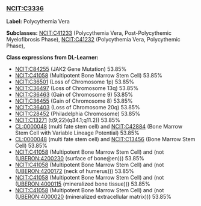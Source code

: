 
### [NCIT:C3336](http://purl.obolibrary.org/obo/NCIT_C3336)
**Label:** Polycythemia Vera

**Subclasses:** [NCIT:C41233](http://purl.obolibrary.org/obo/NCIT_C41233) (Polycythemia Vera, Post-Polycythemic Myelofibrosis Phase), [NCIT:C41232](http://purl.obolibrary.org/obo/NCIT_C41232) (Polycythemia Vera, Polycythemic Phase), 

**Class expressions from DL-Learner:**

- [NCIT:C84255](http://purl.obolibrary.org/obo/NCIT_C84255) (JAK2 Gene Mutation) 53.85%
- [NCIT:C41058](http://purl.obolibrary.org/obo/NCIT_C41058) (Multipotent Bone Marrow Stem Cell) 53.85%
- [NCIT:C36501](http://purl.obolibrary.org/obo/NCIT_C36501) (Loss of Chromosome 1p) 53.85%
- [NCIT:C36497](http://purl.obolibrary.org/obo/NCIT_C36497) (Loss of Chromosome 13q) 53.85%
- [NCIT:C36463](http://purl.obolibrary.org/obo/NCIT_C36463) (Gain of Chromosome 9) 53.85%
- [NCIT:C36455](http://purl.obolibrary.org/obo/NCIT_C36455) (Gain of Chromosome 8) 53.85%
- [NCIT:C36403](http://purl.obolibrary.org/obo/NCIT_C36403) (Loss of Chromosome 20q) 53.85%
- [NCIT:C28452](http://purl.obolibrary.org/obo/NCIT_C28452) (Philadelphia Chromosome) 53.85%
- [NCIT:C13271](http://purl.obolibrary.org/obo/NCIT_C13271) (t(9;22)(q34.1;q11.2)) 53.85%
- [CL:0000048](http://purl.obolibrary.org/obo/CL_0000048) (multi fate stem cell) and [NCIT:C42884](http://purl.obolibrary.org/obo/NCIT_C42884) (Bone Marrow Stem Cell with Variable Lineage Potential) 53.85%
- [CL:0000048](http://purl.obolibrary.org/obo/CL_0000048) (multi fate stem cell) and [NCIT:C13456](http://purl.obolibrary.org/obo/NCIT_C13456) (Bone Marrow Stem Cell) 53.85%
- [NCIT:C41058](http://purl.obolibrary.org/obo/NCIT_C41058) (Multipotent Bone Marrow Stem Cell) and (not ([UBERON:4200230](http://purl.obolibrary.org/obo/UBERON_4200230) (surface of bone@en))) 53.85%
- [NCIT:C41058](http://purl.obolibrary.org/obo/NCIT_C41058) (Multipotent Bone Marrow Stem Cell) and (not ([UBERON:4200172](http://purl.obolibrary.org/obo/UBERON_4200172) (neck of humerus))) 53.85%
- [NCIT:C41058](http://purl.obolibrary.org/obo/NCIT_C41058) (Multipotent Bone Marrow Stem Cell) and (not ([UBERON:4000115](http://purl.obolibrary.org/obo/UBERON_4000115) (mineralized bone tissue))) 53.85%
- [NCIT:C41058](http://purl.obolibrary.org/obo/NCIT_C41058) (Multipotent Bone Marrow Stem Cell) and (not ([UBERON:4000020](http://purl.obolibrary.org/obo/UBERON_4000020) (mineralized extracellular matrix))) 53.85%


